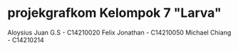 # projekgrafkom Kelompok 7 "Larva"

Aloysius Juan G.S - C14210020
Felix Jonathan - C14210050
Michael Chiang - C14210214
